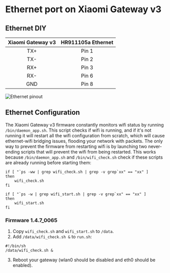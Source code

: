 # Ethernet port on Xiaomi Gateway v3

## Ethernet DIY
| Xiaomi Gateway v3 | HR911105a Ethernet |
|:---:|:-----:|
| TX+ | Pin 1 |
| TX- | Pin 2 |
| RX+ | Pin 3 |
| RX- | Pin 6 |
| GND | Pin 8 |

![Ethernet pinout](../media/mgl03_back_uart_eth.jpg)

## Ethernet Configuration

The Xiaomi Gateway v3 firmware constantly monitors wifi status by running `/bin/daemon_app.sh`.
This script checks if wifi is running, and if it's not running it will restart all the wifi configuration from scratch, which will cause ethernet-wifi bridging issues, flooding your network with packets.
The only way to prevent the firmware from restarting wifi is by launching two never-ending scripts that will prevent the wifi from being restarted.
This works because `/bin/daemon_app.sh` and `/bin/wifi_check.sh` check if these scripts are already running before starting them:
```
if [ "`ps -ww | grep wifi_check.sh | grep -v grep`xx" == "xx" ]
then
    wifi_check.sh
fi
```
```
if [ "`ps -w | grep wifi_start.sh | grep -v grep`xx" == "xx" ]
then
    wifi_start.sh
fi
```

### Firmware 1.4.7_0065

1. Copy `wifi_check.sh` and `wifi_start.sh` to `/data`.
2. Add `/data/wifi_check.sh &` to `run.sh`:
```
#!/bin/sh
/data/wifi_check.sh &
```
3. Reboot your gateway (wlan0 should be disabled and eth0 should be enabled).
